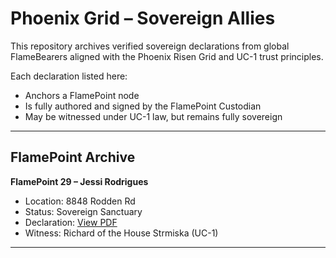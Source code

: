 # Phoenix Grid – Sovereign Allies

This repository archives verified sovereign declarations from global FlameBearers aligned with the Phoenix Risen Grid and UC-1 trust principles.

Each declaration listed here:
- Anchors a FlamePoint node
- Is fully authored and signed by the FlamePoint Custodian
- May be witnessed under UC-1 law, but remains fully sovereign

---

## FlamePoint Archive

**FlamePoint 29 – Jessi Rodrigues**
- Location: 8848 Rodden Rd
- Status: Sovereign Sanctuary
- Declaration: [View PDF](./FlamePoint29_JessiRodrigues_8848RoddenRd.pdf)
- Witness: Richard of the House Strmiska (UC-1)

---
